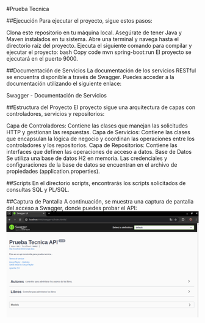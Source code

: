#Prueba Tecnica

##Ejecución
Para ejecutar el proyecto, sigue estos pasos:

Clona este repositorio en tu máquina local.
Asegúrate de tener Java y Maven instalados en tu sistema.
Abre una terminal y navega hasta el directorio raíz del proyecto.
Ejecuta el siguiente comando para compilar y ejecutar el proyecto:
bash
Copy code
mvn spring-boot:run
El proyecto se ejecutará en el puerto 9000.

##Documentación de Servicios
La documentación de los servicios RESTful se encuentra disponible a través de Swagger. Puedes acceder a la documentación utilizando el siguiente enlace:

Swagger - Documentación de Servicios

##Estructura del Proyecto
El proyecto sigue una arquitectura de capas con controladores, servicios y repositorios:

Capa de Controladores: Contiene las clases que manejan las solicitudes HTTP y gestionan las respuestas.
Capa de Servicios: Contiene las clases que encapsulan la lógica de negocio y coordinan las operaciones entre los controladores y los repositorios.
Capa de Repositorios: Contiene las interfaces que definen las operaciones de acceso a datos.
Base de Datos
Se utiliza una base de datos H2 en memoria. Las credenciales y configuraciones de la base de datos se encuentran en el archivo de propiedades (application.properties).

##Scripts
En el directorio scripts, encontrarás los scripts solicitados de consultas SQL y PL/SQL.

##Captura de Pantalla
A continuación, se muestra una captura de pantalla del acceso a Swagger, donde puedes probar el API:
![Captura de Pantalla](captura.png)

